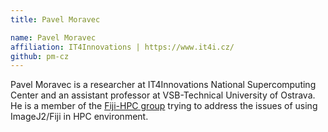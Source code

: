 ```yaml
---
title: Pavel Moravec

name: Pavel Moravec
affiliation: IT4Innovations | https://www.it4i.cz/
github: pm-cz
---
```


Pavel Moravec is a researcher at IT4Innovations National Supercomputing Center and an assistant professor at VSB-Technical University of Ostrava. He is a member of the [Fiji-HPC group](https://github.com/fiji-hpc) trying to address the issues of using ImageJ2/Fiji in HPC environment. 
